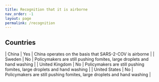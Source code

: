 ```yaml
---
title: Recognition that it is airborne
nav_order: -1
layout: page
permalink: /recognition
---
```


<script src="/assets/lib/jquery-3.5.1.min.js" ></script>

## Countries

| China | Yes | China operates on the basis that SARS-2-COV is airborne |
| Sweden | No | Policymakers are still pushing fomites, large droplets and hand washing | 
| United Kingdom | No | Policymakers are still pushing fomites, large droplets and hand washing |
| United States | No | Policymakers are still pushing fomites, large droplets and hand washing |

<script>$('td.status[value=No]').closest('tr').css('background-color', 'red');</script>
